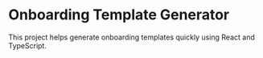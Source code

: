 # Onboarding Template Generator

This project helps generate onboarding templates quickly using React and TypeScript.

<!-- ...existing documentation... -->

